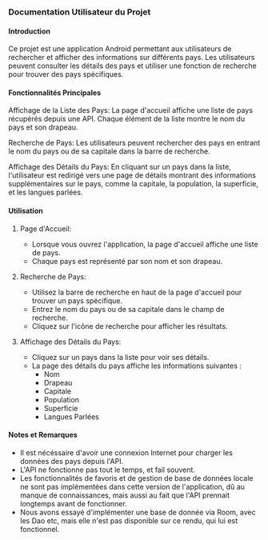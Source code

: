 ### Documentation Utilisateur du Projet

#### Introduction

Ce projet est une application Android permettant aux utilisateurs de rechercher et afficher des informations sur différents pays. Les utilisateurs peuvent consulter les détails des pays et utiliser une fonction de recherche pour trouver des pays spécifiques.

#### Fonctionnalités Principales

Affichage de la Liste des Pays: La page d'accueil affiche une liste de pays récupérés depuis une API. Chaque élément de la liste montre le nom du pays et son drapeau.

Recherche de Pays: Les utilisateurs peuvent rechercher des pays en entrant le nom du pays ou de sa capitale dans la barre de recherche.

Affichage des Détails du Pays: En cliquant sur un pays dans la liste, l'utilisateur est redirigé vers une page de détails montrant des informations supplémentaires sur le pays, comme la capitale, la population, la superficie, et les langues parlées.


#### Utilisation

1. Page d'Accueil:
    - Lorsque vous ouvrez l'application, la page d'accueil affiche une liste de pays.
    - Chaque pays est représenté par son nom et son drapeau.

2. Recherche de Pays:
    - Utilisez la barre de recherche en haut de la page d'accueil pour trouver un pays spécifique.
    - Entrez le nom du pays ou de sa capitale dans le champ de recherche.
    - Cliquez sur l'icône de recherche pour afficher les résultats.

3. Affichage des Détails du Pays:
    - Cliquez sur un pays dans la liste pour voir ses détails.
    - La page des détails du pays affiche les informations suivantes :
        - Nom
        - Drapeau
        - Capitale
        - Population
        - Superficie
        - Langues Parlées

#### Notes et Remarques

- Il est nécéssaire d'avoir une connexion Internet pour charger les données des pays depuis l'API.
- L'API ne fonctionne pas tout le temps, et fail souvent.
- Les fonctionnalités de favoris et de gestion de base de données locale ne sont pas implémentées dans cette version de l'application, dû au manque de connaissances, mais aussi au fait que l'API prennait longtemps avant de fonctionner.
- Nous avons essayé d'implémenter une base de donnée via Room, avec les Dao etc, mais elle n'est pas disponible sur ce rendu, qui lui est fonctionnel.
